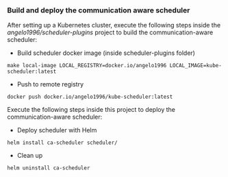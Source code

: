 ### Build and deploy the communication aware scheduler

After setting up a Kubernetes cluster, execute the following steps inside the *angelo1996/scheduler-plugins* project to build the communication-aware scheduler:

- Build scheduler docker image (inside scheduler-plugins folder)
```
make local-image LOCAL_REGISTRY=docker.io/angelo1996 LOCAL_IMAGE=kube-scheduler:latest
```

- Push to remote registry
```
docker push docker.io/angelo1996/kube-scheduler:latest
```

Execute the following steps inside this project to deploy the communication-aware scheduler:

- Deploy scheduler with Helm
```
helm install ca-scheduler scheduler/
```

- Clean up
```
helm uninstall ca-scheduler
```